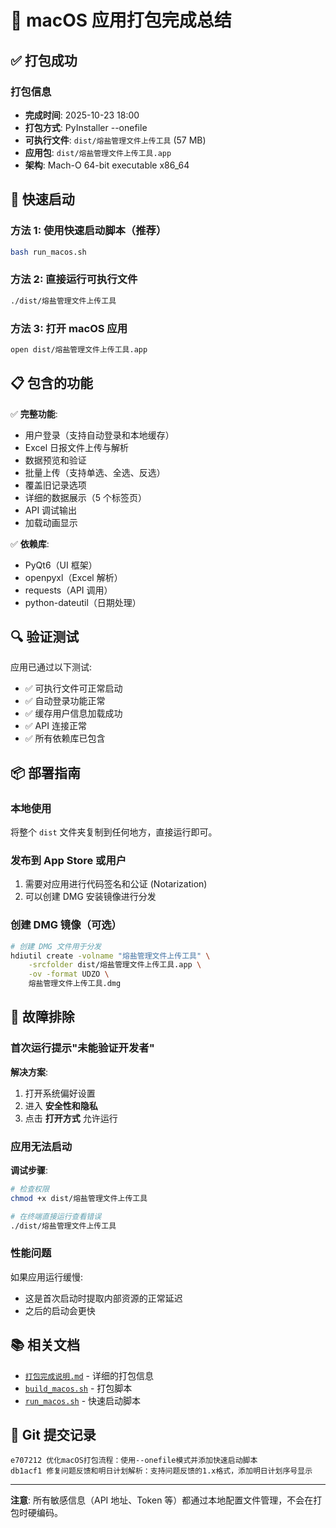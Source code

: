 # 🎉 macOS 应用打包完成总结

## ✅ 打包成功

### 打包信息

- **完成时间**: 2025-10-23 18:00
- **打包方式**: PyInstaller --onefile
- **可执行文件**: `dist/熔盐管理文件上传工具` (57 MB)
- **应用包**: `dist/熔盐管理文件上传工具.app`
- **架构**: Mach-O 64-bit executable x86_64

## 🚀 快速启动

### 方法 1: 使用快速启动脚本（推荐）

```bash
bash run_macos.sh
```

### 方法 2: 直接运行可执行文件

```bash
./dist/熔盐管理文件上传工具
```

### 方法 3: 打开 macOS 应用

```bash
open dist/熔盐管理文件上传工具.app
```

## 📋 包含的功能

✅ **完整功能**:

- 用户登录（支持自动登录和本地缓存）
- Excel 日报文件上传与解析
- 数据预览和验证
- 批量上传（支持单选、全选、反选）
- 覆盖旧记录选项
- 详细的数据展示（5 个标签页）
- API 调试输出
- 加载动画显示

✅ **依赖库**:

- PyQt6（UI 框架）
- openpyxl（Excel 解析）
- requests（API 调用）
- python-dateutil（日期处理）

## 🔍 验证测试

应用已通过以下测试:

- ✅ 可执行文件可正常启动
- ✅ 自动登录功能正常
- ✅ 缓存用户信息加载成功
- ✅ API 连接正常
- ✅ 所有依赖库已包含

## 📦 部署指南

### 本地使用

将整个 `dist` 文件夹复制到任何地方，直接运行即可。

### 发布到 App Store 或用户

1. 需要对应用进行代码签名和公证 (Notarization)
2. 可以创建 DMG 安装镜像进行分发

### 创建 DMG 镜像（可选）

```bash
# 创建 DMG 文件用于分发
hdiutil create -volname "熔盐管理文件上传工具" \
    -srcfolder dist/熔盐管理文件上传工具.app \
    -ov -format UDZO \
    熔盐管理文件上传工具.dmg
```

## 🔧 故障排除

### 首次运行提示"未能验证开发者"

**解决方案**:

1. 打开系统偏好设置
2. 进入 **安全性和隐私**
3. 点击 **打开方式** 允许运行

### 应用无法启动

**调试步骤**:

```bash
# 检查权限
chmod +x dist/熔盐管理文件上传工具

# 在终端直接运行查看错误
./dist/熔盐管理文件上传工具
```

### 性能问题

如果应用运行缓慢:

- 这是首次启动时提取内部资源的正常延迟
- 之后的启动会更快

## 📚 相关文档

- [`打包完成说明.md`](./打包完成说明.md) - 详细的打包信息
- [`build_macos.sh`](./build_macos.sh) - 打包脚本
- [`run_macos.sh`](./run_macos.sh) - 快速启动脚本

## 📝 Git 提交记录

```
e707212 优化macOS打包流程：使用--onefile模式并添加快速启动脚本
db1acf1 修复问题反馈和明日计划解析：支持问题反馈的1.x格式，添加明日计划序号显示
```

---

**注意**: 所有敏感信息（API 地址、Token 等）都通过本地配置文件管理，不会在打包时硬编码。
